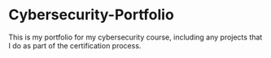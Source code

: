 # Cybersecurity-Portfolio
This is my portfolio for my cybersecurity course, including any projects that I do as part of the certification process.
